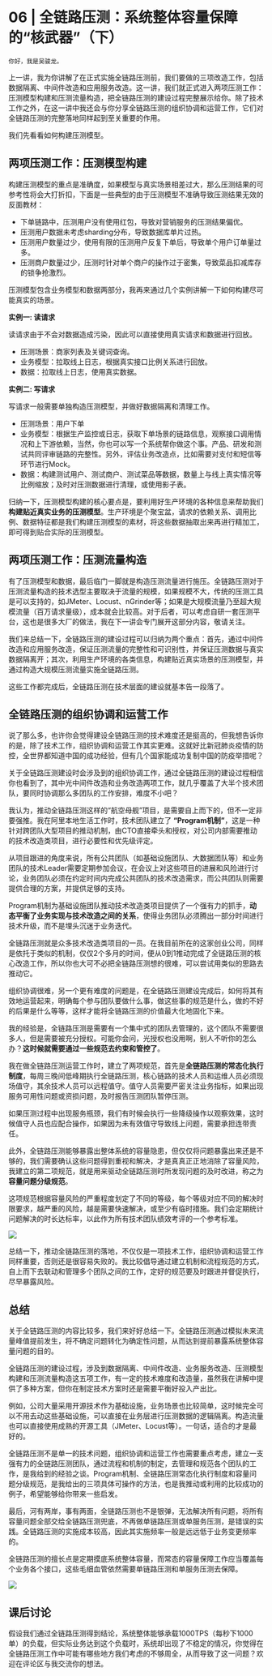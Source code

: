 # 06 | 全链路压测：系统整体容量保障的“核武器”（下）

    你好，我是吴骏龙。

上一讲，我为你讲解了在正式实施全链路压测前，我们要做的三项改造工作，包括数据隔离、中间件改造和应用服务改造。这一讲，我们就正式进入两项压测工作：压测模型构建和压测流量构造，把全链路压测的建设过程完整展示给你。除了技术工作之外，在这一讲中我还会与你分享全链路压测的组织协调和运营工作，它们对全链路压测的完整落地同样起到至关重要的作用。

我们先看看如何构建压测模型。

## 两项压测工作：压测模型构建

构建压测模型的重点是准确度，如果模型与真实场景相差过大，那么压测结果的可参考性将会大打折扣，下面是一些典型的由于压测模型不准确导致压测结果无效的反面教材：

*   下单链路中，压测用户没有使用红包，导致对营销服务的压测结果偏优。
*   压测用户数据未考虑sharding分布，导致数据库单片过热。
*   压测用户数量过少，使用有限的压测用户反复下单后，导致单个用户订单量过多。
*   压测商户数量过少，压测时针对单个商户的操作过于密集，导致菜品扣减库存的锁争抢激烈。

压测模型包含业务模型和数据两部分，我再来通过几个实例讲解一下如何构建尽可能真实的场景。

**实例一: 读请求**

读请求由于不会对数据造成污染，因此可以直接使用真实请求和数据进行回放。

*   压测场景：商家列表及关键词查询。
*   业务模型：拉取线上日志，根据真实接口比例关系进行回放。
*   数据：拉取线上日志，使用真实数据。

**实例二: 写请求**

写请求一般需要单独构造压测模型，并做好数据隔离和清理工作。

*   压测场景：用户下单
*   业务模型：根据生产监控或日志，获取下单场景的链路信息，观察接口调用情况和上下游依赖，当然，你也可以写一个系统帮你做这个事。产品、研发和测试共同评审链路的完整性。另外，评估业务改造点，比如需要对支付和短信等环节进行Mock。
*   数据：构建测试用户、测试商户、测试菜品等数据，数量上与线上真实情况等比例缩放；及时对压测数据进行清理，或使用影子表。

归纳一下，压测模型构建的核心要点是，要利用好生产环境的各种信息来帮助我们**构建贴近真实业务的压测模型**。生产环境是个聚宝盆，请求的依赖关系、调用比例、数据特征都是我们构建压测模型的素材，将这些数据抽取出来再进行精加工，即可得到贴合实际的压测模型。

## 两项压测工作：压测流量构造

有了压测模型和数据，最后临门一脚就是构造压测流量进行施压。全链路压测对于压测流量构造的技术选型主要取决于流量的规模，如果规模不大，传统的压测工具是可以支持的，如JMeter、Locust、nGrinder等；如果是大规模流量乃至超大规模流量（百万请求量级），成本就会比较高。对于后者，可以考虑自研一套压测平台，这也是很多大厂的做法，我在下一讲会专门展开这部分内容，敬请关注。

我们来总结一下，全链路压测的建设过程可以归纳为两个重点：首先，通过中间件改造和应用服务改造，保证压测流量的完整性和可识别性，并保证压测数据与真实数据隔离开；其次，利用生产环境的各类信息，构建贴近真实场景的压测模型，并通过构造大规模压测流量实施全链路压测。

这些工作都完成后，全链路压测在技术层面的建设就基本告一段落了。

## 全链路压测的组织协调和运营工作

说了那么多，也许你会觉得建设全链路压测的技术难度还是挺高的，但我想告诉你的是，除了技术工作，组织协调和运营工作其实更难。这就好比新冠肺炎疫情的防控，全世界都知道中国的成功经验，但有几个国家能成功复制中国的防疫举措呢？

关于全链路压测建设时会涉及到的组织协调工作，通过全链路压测的建设过程相信你也看到了，其中光中间件改造和业务改造两项工作，就几乎覆盖了大半个技术团队，要同时协调那么多团队的工作安排，难度不小吧？

我认为，推动全链路压测这样的“航空母舰”项目，是需要自上而下的，但不一定非要强推。我在阿里本地生活工作时，技术团队建立了 **“Program机制”**，这是一种针对跨团队大型项目的推动机制，由CTO直接牵头和授权，对公司内部需要推动的技术改造类项目，进行必要性和优先级评定。

从项目跟进的角度来说，所有公共团队（如基础设施团队、大数据团队等）和业务团队的技术Leader需要定期参加会议，在会议上对这些项目的进展和风险进行讨论，业务团队必须在约定时间内完成公共团队的技术改造需求，而公共团队则需要提供合理的方案，并提供足够的支持。

Program机制为基础设施团队推动技术改造类项目提供了一个强有力的抓手，**动态平衡了业务实现与技术改造之间的关系**，使得业务团队必须腾出一部分时间进行技术升级，而不是埋头沉迷于业务迭代。

全链路压测就是众多技术改造类项目的一员。在我目前所在的这家创业公司，同样是依托于类似的机制，仅仅2个多月的时间，便从0到1推动完成了全链路压测的核心改造工作，所以你也大可不必把全链路压测想的很难，可以尝试用类似的思路去推动它。

组织协调很难，另一个更有难度的问题是，在全链路压测建设完成后，如何将其有效地运营起来，明确每个参与团队要做什么事，做这些事的规范是什么，做的不好的后果是什么等等，这样才能将全链路压测的价值最大化地固化下来。

我的经验是，全链路压测是需要有一个集中式的团队去管理的，这个团队不需要很多人，但是需要被充分授权。可能你会问，光授权也没用啊，别人不听你的怎么办？**这时候就需要通过一些规范去约束和管控了**。

我在做全链路压测运营工作时，建立了两项规范，首先是**全链路压测的常态化执行制度**，每周三晚间低峰期执行全链路压测，核心链路的技术人员和运维人员必须现场值守，其余技术人员可以远程值守。值守人员需要严密关注业务指标，如果出现服务可用性问题或资损问题，及时报告压测团队暂停压测。

如果压测过程中出现服务瓶颈，我们有时候会执行一些降级操作以观察效果，这时候值守人员也应配合操作，如果因为未有效值守导致线上问题，需要承担连带责任。

此外，全链路压测能够暴露出整体系统的容量隐患，但仅仅将问题暴露出来还是不够的，我们需要确认这些问题得到重视和解决，才是真真正正地消除了容量风险，我建立的第二项规范，就是用来驱动全链路压测时所发现问题的及时改进，称之为**容量问题分级规范**。

这项规范根据容量风险的严重程度划定了不同的等级，每个等级对应不同的解决时限要求，越严重的风险，越是需要快速解决，或至少有临时措施。我们会定期统计问题解决的时长达标率，以此作为所有技术团队绩效考评的一个参考标准。

![](https://static001.geekbang.org/resource/image/47/20/478fc13efa7546918cedbd549e441520.jpg)

总结一下，推动全链路压测的落地，不仅仅是一项技术工作，组织协调和运营工作同样重要，否则还是很容易失败的。我比较倡导通过建立机制和流程规范的方式，自上而下去联动和管理多个团队之间的工作，定好的规范要及时跟进并督促执行，尽早暴露风险。

## 总结

关于全链路压测的内容比较多，我们来好好总结一下。全链路压测通过模拟未来流量峰值提前发生，将不确定问题转化为确定性问题，从而达到提前暴露系统整体容量问题的目的。

全链路压测的建设过程，涉及到数据隔离、中间件改造、业务服务改造、压测模型构建和压测流量构造这五项工作，有一定的技术难度和改造量，虽然我在讲解中提供了多种方案，但你在制定技术方案时还是需要平衡好投入产出比。

例如，公司大量采用开源技术作为基础设施，业务场景也比较简单，这时候完全可以不用去动这些基础设施，可以直接在业务层进行压测数据的逻辑隔离。构造流量也可以直接使用成熟的开源工具（JMeter、Locust等）。一句话，适合的才是最好的。

全链路压测不是单一的技术问题，组织协调和运营工作也需要重点考虑，建立一支强有力的全链路压测团队，通过流程和机制的制定，去管理和规范各个团队的工作，是我给到的经验之谈。Program机制、全链路压测常态化执行制度和容量问题分级规范，是我给出的三项具体可操作的方法，也是我推动或利用的比较成功的例子，希望能够给你带来一些启发。

最后，河有两岸，事有两面，全链路压测也不是银弹，无法解决所有问题，将所有容量问题全部交给全链路压测兜底，不再做单链路压测或单服务压测，是错误的实践。全链路压测的实施成本较高，因此其实施频率一般是远远低于业务变更频率的。

全链路压测的擅长点是定期摸底系统整体容量，而常态的容量保障工作应当覆盖每个业务各个接口，这些毛细血管依然需要单链路压测和单服务压测去保障。

![](https://static001.geekbang.org/resource/image/b6/a0/b6e09f87aa7ba731471de4e0477e53a0.png)

## 课后讨论

假设我们通过全链路压测得到结论，系统整体能够承载1000TPS（每秒下1000单）的负载，但实际业务达到这个负载时，系统却出现了不稳定的情况，你觉得在全链路压测工作中可能有哪些地方我们考虑的不够周全，从而导致了这一问题？欢迎在评论区与我交流你的想法。
    